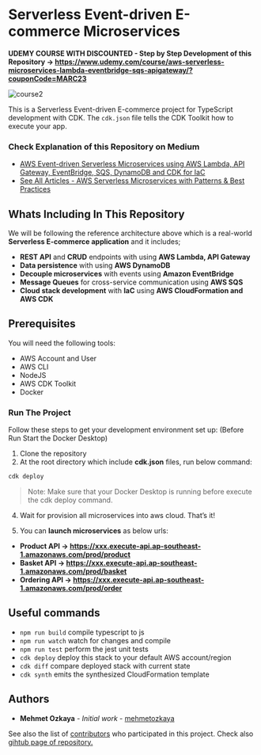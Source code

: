 # Serverless Event-driven E-commerce Microservices

**UDEMY COURSE WITH DISCOUNTED - Step by Step Development of this Repository -> https://www.udemy.com/course/aws-serverless-microservices-lambda-eventbridge-sqs-apigateway/?couponCode=MARC23**

![course2](https://user-images.githubusercontent.com/1147445/158019166-96732203-6642-4242-b1d9-d53ece2e1ed3.png)

This is a Serverless Event-driven E-commerce project for TypeScript development with CDK.
The `cdk.json` file tells the CDK Toolkit how to execute your app.

### Check Explanation of this Repository on Medium
* [AWS Event-driven Serverless Microservices using AWS Lambda, API Gateway, EventBridge, SQS, DynamoDB and CDK for IaC](https://mehmetozkaya.medium.com/aws-event-driven-serverless-microservices-using-aws-lambda-api-gateway-eventbridge-sqs-dynamodb-a7f46220b738)
* [See All Articles - AWS Serverless Microservices with Patterns & Best Practices](https://medium.com/aws-serverless-microservices-with-patterns-best)

## Whats Including In This Repository
We will be following the reference architecture above which is a real-world **Serverless E-commerce application** and it includes;

* **REST API** and **CRUD** endpoints with using **AWS Lambda, API Gateway**
* **Data persistence** with using **AWS DynamoDB**
* **Decouple microservices** with events using **Amazon EventBridge**
* **Message Queues** for cross-service communication using **AWS SQS**
* **Cloud stack development** with **IaC** using **AWS CloudFormation and AWS CDK**

## Prerequisites
You will need the following tools:

* AWS Account and User
* AWS CLI
* NodeJS
* AWS CDK Toolkit
* Docker

### Run The Project
Follow these steps to get your development environment set up: (Before Run Start the Docker Desktop)
1. Clone the repository
2. At the root directory which include **cdk.json** files, run below command:
```csharp
cdk deploy
```
>Note: Make sure that your Docker Desktop is running before execute the cdk deploy command.

4. Wait for provision all microservices into aws cloud. That’s it!

5. You can **launch microservices** as below urls:

* **Product API -> https://xxx.execute-api.ap-southeast-1.amazonaws.com/prod/product**
* **Basket API -> https://xxx.execute-api.ap-southeast-1.amazonaws.com/prod/basket**
* **Ordering API -> https://xxx.execute-api.ap-southeast-1.amazonaws.com/prod/order**

## Useful commands

 * `npm run build`   compile typescript to js
 * `npm run watch`   watch for changes and compile
 * `npm run test`    perform the jest unit tests
 * `cdk deploy`      deploy this stack to your default AWS account/region
 * `cdk diff`        compare deployed stack with current state
 * `cdk synth`       emits the synthesized CloudFormation template

## Authors

* **Mehmet Ozkaya** - *Initial work* - [mehmetozkaya](https://github.com/mehmetozkaya)

See also the list of [contributors](https://github.com/aspnetrun/run-core/contributors) who participated in this project. Check also [gihtub page of repository.](https://aspnetrun.github.io/run-aspnetcore-angular-realworld/)
